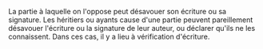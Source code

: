 La partie à laquelle on l'oppose peut désavouer son écriture ou sa signature. Les héritiers ou ayants cause d'une partie peuvent pareillement désavouer l'écriture ou la signature de leur auteur, ou déclarer qu'ils ne les connaissent. Dans ces cas, il y a lieu à vérification d'écriture. 


  
